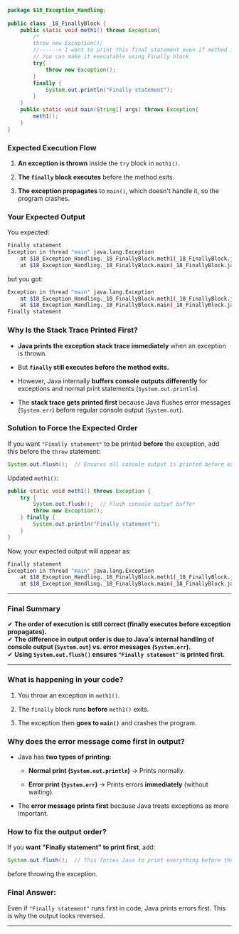 
```java
package $18_Exception_Handling;  
  
public class _18_FinallyBlock {  
    public static void meth1() throws Exception{  
        /*  
        throw new Exception();  
        //------> I want to print this final statement even if method is throwing an exception, but this statement is unreachable because throwing exception means method will terminate in that line and control will pass to the calling method        System.out.println("Finally statement");         */  
        // You can make it executable using Finally block  
        try{  
            throw new Exception();  
        }  
        finally {  
            System.out.println("Finally statement");  
        }  
    }  
    public static void main(String[] args) throws Exception{  
        meth1();  
    }  
}
```


### **Expected Execution Flow**

1. **An exception is thrown** inside the `try` block in `meth1()`.
    
2. **The `finally` block executes** before the method exits.
    
3. **The exception propagates** to `main()`, which doesn't handle it, so the program crashes.
    

### **Your Expected Output**

You expected:

```sh
Finally statement  
Exception in thread "main" java.lang.Exception  
    at $18_Exception_Handling._18_FinallyBlock.meth1(_18_FinallyBlock.java:14)  
    at $18_Exception_Handling._18_FinallyBlock.main(_18_FinallyBlock.java:21)  
``` 

but you got:

```sh
Exception in thread "main" java.lang.Exception  
    at $18_Exception_Handling._18_FinallyBlock.meth1(_18_FinallyBlock.java:14)  
    at $18_Exception_Handling._18_FinallyBlock.main(_18_FinallyBlock.java:21)  
Finally statement  
```  

### **Why Is the Stack Trace Printed First?**

- **Java prints the exception stack trace immediately** when an exception is thrown.
    
- But **`finally` still executes before the method exits.**
    
- However, Java internally **buffers console outputs differently** for exceptions and normal print statements (`System.out.println`).
    
- The **stack trace gets printed first** because Java flushes error messages (`System.err`) before regular console output (`System.out`).
    

### **Solution to Force the Expected Order**

If you want `"Finally statement"` to be printed **before** the exception, add this before the `throw` statement:

```java
System.out.flush();  // Ensures all console output is printed before exception
```

Updated `meth1()`:

```java
public static void meth1() throws Exception {
    try {
        System.out.flush();  // Flush console output buffer
        throw new Exception();
    } finally {
        System.out.println("Finally statement");
    }
}
```

Now, your expected output will appear as:

```sh
Finally statement  
Exception in thread "main" java.lang.Exception  
    at $18_Exception_Handling._18_FinallyBlock.meth1(_18_FinallyBlock.java:14)  
    at $18_Exception_Handling._18_FinallyBlock.main(_18_FinallyBlock.java:21)  
```

---

### **Final Summary**

✔ **The order of execution is still correct (finally executes before exception propagates).**  
✔ **The difference in output order is due to Java's internal handling of console output (`System.out`) vs. error messages (`System.err`).**  
✔ **Using `System.out.flush()` ensures `"Finally statement"` is printed first.**


---

### **What is happening in your code?**

1. You throw an exception in `meth1()`.
    
2. The `finally` block runs **before** `meth1()` exits.
    
3. The exception then **goes to `main()`** and crashes the program.
    

### **Why does the error message come first in output?**

- Java has **two types of printing:**
    
    - **Normal print (`System.out.println`)** → Prints normally.
        
    - **Error print (`System.err`)** → Prints errors **immediately** (without waiting).
        
- The **error message prints first** because Java treats exceptions as more important.
    

### **How to fix the output order?**

If you **want "Finally statement" to print first**, add:

```java
System.out.flush();  // This forces Java to print everything before the error
```

before throwing the exception.

### **Final Answer:**

Even if `"Finally statement"` runs first in code, Java prints errors first. This is why the output looks reversed.


---

